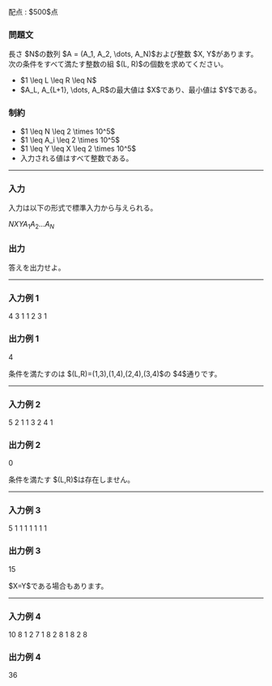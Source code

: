 
<div>

<span>

<span>

<p>
配点 : $500$点
</p>

<div>

<section>

### **問題文**

<p>
長さ $N$の数列 $A = (A_1, A_2, \dots, A_N)$および整数 $X, Y$があります。
次の条件をすべて満たす整数の組 $(L, R)$の個数を求めてください。
</p>

<ul>

<li>
$1 \leq L \leq R \leq N$
</li>

<li>
$A_L, A_{L+1}, \dots, A_R$の最大値は $X$であり、最小値は $Y$である。
</li>

</ul>

</section>

</div>

<div>

<section>

### **制約**

<ul>

<li>
$1 \leq N \leq 2 \times 10^5$
</li>

<li>
$1 \leq A_i \leq 2 \times 10^5$
</li>

<li>
$1 \leq Y \leq X \leq 2 \times 10^5$
</li>

<li>
入力される値はすべて整数である。
</li>

</ul>

</section>

</div>

---

<div>

<div>

<section>

### **入力**

<p>
入力は以下の形式で標準入力から与えられる。
</p>

<div>

$N$$X$$Y$$A_1$$A_2$$\dots$$A_N$
</div>

</section>

</div>

<div>

<section>

### **出力**

<p>
答えを出力せよ。
</p>

</section>

</div>

</div>

---

<div>

<section>

### **入力例 1**

<div>

4 3 1
1 2 3 1

</div>

</section>

</div>

<div>

<section>

### **出力例 1**

<div>

4

</div>

<p>
条件を満たすのは $(L,R)=(1,3),(1,4),(2,4),(3,4)$の $4$通りです。
</p>

</section>

</div>

---

<div>

<section>

### **入力例 2**

<div>

5 2 1
1 3 2 4 1

</div>

</section>

</div>

<div>

<section>

### **出力例 2**

<div>

0

</div>

<p>
条件を満たす $(L,R)$は存在しません。
</p>

</section>

</div>

---

<div>

<section>

### **入力例 3**

<div>

5 1 1
1 1 1 1 1

</div>

</section>

</div>

<div>

<section>

### **出力例 3**

<div>

15

</div>

<p>
$X=Y$である場合もあります。
</p>

</section>

</div>

---

<div>

<section>

### **入力例 4**

<div>

10 8 1
2 7 1 8 2 8 1 8 2 8

</div>

</section>

</div>

<div>

<section>

### **出力例 4**

<div>

36

</div>

</section>

</div>

</span>

</span>

</div>
